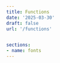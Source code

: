 ```yaml
---
title: Functions
date: '2025-03-30'
draft: false
url: '/functions'


sections:
- name: fonts
---
```


<!-- bei single pages kommt alles in den frontmatter ... -->
